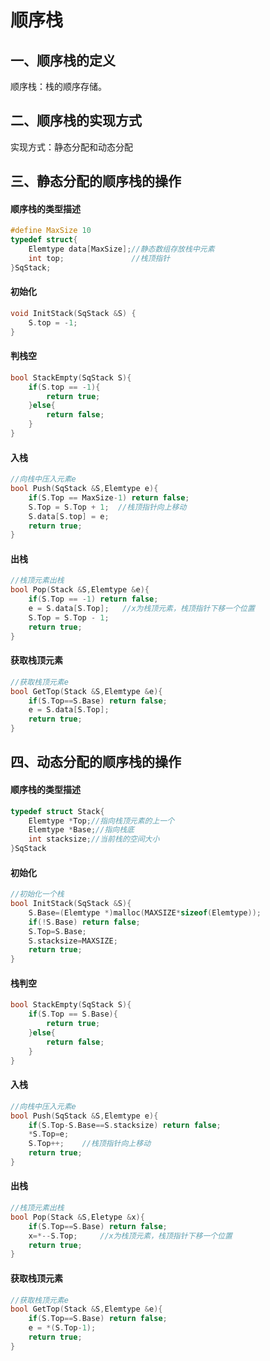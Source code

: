 # 顺序栈

## 一、顺序栈的定义

顺序栈：栈的顺序存储。

## 二、顺序栈的实现方式

实现方式：静态分配和动态分配

## 三、静态分配的顺序栈的操作

#### 顺序栈的类型描述

```c++
#define MaxSize 10
typedef struct{
	Elemtype data[MaxSize];//静态数组存放栈中元素
	int top;               //栈顶指针
}SqStack;
```

#### 初始化

```c++
void InitStack(SqStack &S) {
    S.top = -1;
}
```

#### 判栈空

```c++
bool StackEmpty(SqStack S){
    if(S.top == -1){
        return true;
    }else{
        return false;
    }
}
```

#### 入栈

```c++
//向栈中压入元素e
bool Push(SqStack &S,Elemtype e){
	if(S.Top == MaxSize-1) return false;
	S.Top = S.Top + 1;  //栈顶指针向上移动
    S.data[S.top] = e;
	return true;
}
```

#### 出栈

```c++
//栈顶元素出栈
bool Pop(Stack &S,Elemtype &e){
	if(S.Top == -1) return false;
	e = S.data[S.Top];   //x为栈顶元素，栈顶指针下移一个位置
	S.Top = S.Top - 1;
    return true;
}
```

#### 获取栈顶元素

```c++
//获取栈顶元素e
bool GetTop(Stack &S,Elemtype &e){
	if(S.Top==S.Base) return false;
	e = S.data[S.Top];
	return true;
}
```

## 四、动态分配的顺序栈的操作

#### 顺序栈的类型描述

```c++
typedef struct Stack{
	Elemtype *Top;//指向栈顶元素的上一个
	Elemtype *Base;//指向栈底
	int stacksize;//当前栈的空间大小
}SqStack
```

#### 初始化

```c++
//初始化一个栈
bool InitStack(SqStack &S){
	S.Base=(Elemtype *)malloc(MAXSIZE*sizeof(Elemtype));
	if(!S.Base) return false;
	S.Top=S.Base;
	S.stacksize=MAXSIZE;
	return true;
}
```

#### 栈判空

```c++
bool StackEmpty(SqStack S){
    if(S.Top == S.Base){
        return true;
    }else{
        return false;
    }
}
```

#### 入栈

```c++
//向栈中压入元素e
bool Push(SqStack &S,Elemtype e){
	if(S.Top-S.Base==S.stacksize) return false;
	*S.Top=e;
	S.Top++;	//栈顶指针向上移动
	return true;
}
```

#### 出栈

```c++
//栈顶元素出栈
bool Pop(Stack &S,Eletype &x){
	if(S.Top==S.Base) return false;
	x=*--S.Top;		//x为栈顶元素，栈顶指针下移一个位置
	return true;
}
```

#### 获取栈顶元素

```c++
//获取栈顶元素e
bool GetTop(Stack &S,Elemtype &e){
	if(S.Top==S.Base) return false;
	e = *(S.Top-1);
	return true;
}
```

